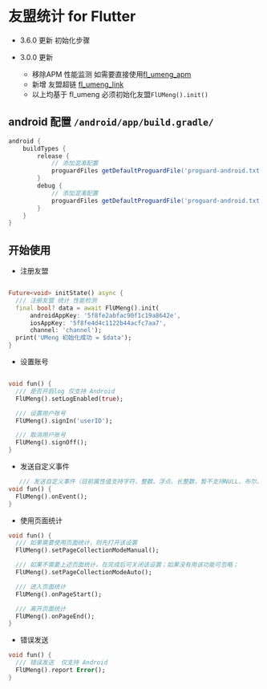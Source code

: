 # 友盟统计 for Flutter

- 3.6.0 更新 初始化步骤

- 3.0.0 更新
    - 移除APM 性能监测 如需要直接使用[fl_umeng_apm](https://pub.dev/packages/fl_umeng_apm)
    - 新增 友盟超链 [fl_umeng_link](https://pub.dev/packages/fl_umeng_link)
    - 以上均基于 fl_umeng 必须初始化友盟`FlUMeng().init()`

## android 配置 `/android/app/build.gradle/`

```groovy
android {
    buildTypes {
        release {
            // 添加混淆配置
            proguardFiles getDefaultProguardFile('proguard-android.txt'), 'consumer-rules.pro'
        }
        debug {
            // 添加混淆配置
            proguardFiles getDefaultProguardFile('proguard-android.txt'), 'consumer-rules.pro'
        }
    }
}
```

## 开始使用

- 注册友盟

```dart

Future<void> initState() async {
  /// 注册友盟 统计 性能检测 
  final bool? data = await FlUMeng().init(
      androidAppKey: '5f8fe2abfac90f1c19a8642e',
      iosAppKey: '5f8fe4d4c1122b44acfc7aa7',
      channel: 'channel');
  print('UMeng 初始化成功 = $data');
}

```

- 设置账号

```dart

void fun() {
  /// 是否开启log 仅支持 Android
  FlUMeng().setLogEnabled(true);

  /// 设置用户账号
  FlUMeng().signIn('userID');

  /// 取消用户账号
  FlUMeng().signOff();
}
```

- 发送自定义事件

```dart
   /// 发送自定义事件（目前属性值支持字符、整数、浮点、长整数，暂不支持NULL、布尔、MAP、数组）
void fun() {
  FlUMeng().onEvent();
}
```

- 使用页面统计

```dart
void fun() {
  /// 如果需要使用页面统计，则先打开该设置
  FlUMeng().setPageCollectionModeManual();

  /// 如果不需要上述页面统计，在完成后可关闭该设置；如果没有用该功能可忽略；
  FlUMeng().setPageCollectionModeAuto();

  /// 进入页面统计 
  FlUMeng().onPageStart();

  /// 离开页面统计
  FlUMeng().onPageEnd();
}
```

- 错误发送

```dart
void fun() {
  /// 错误发送  仅支持 Android
  FlUMeng().report Error();
}
```